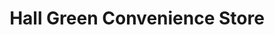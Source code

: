 ---
title: "Hall Green Convenience Store"
url: /birmingham/hall-green-convenience-store/
shop: convenience
---